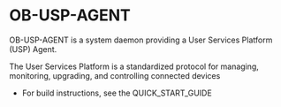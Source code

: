 # OB-USP-AGENT
OB-USP-AGENT is a system daemon providing a User Services Platform (USP) Agent.

The User Services Platform is a standardized protocol for managing, monitoring, upgrading, and controlling connected devices

* For build instructions, see the QUICK_START_GUIDE

